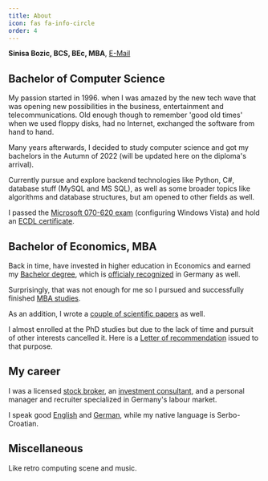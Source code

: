 ```yaml
---
title: About
icon: fas fa-info-circle
order: 4
---
```


<b>Sinisa Bozic, BCS, BEc, MBA</b>, <a href="mailto: newbraveworld@zohomail.eu" target="_blank"> E-Mail</a>

## Bachelor of Computer Science

My passion started in 1996. when I was amazed by the new tech wave that was opening new possibilities in the business, entertainment and telecommunications. Old enough though to remember 'good old times' when we used floppy disks, had no Internet, exchanged the software from hand to hand. 

Many years afterwards, I decided to study computer science and got my bachelors in the Autumn of 2022 (will be updated here on the diploma's arrival). 

Currently pursue and explore backend technologies like Python, C#, database stuff (MySQL and MS SQL), as well as some broader topics like algorithms and database structures, but am opened to other fields as well.

I passed the <a href="https://sbozich.github.io/assets/about/13Microsoft070620.pdf" target="_blank">Microsoft 070-620 exam</a> (configuring Windows Vista) and hold an <a href="https://sbozich.github.io/assets/about/12ECDL.pdf" target="_blank">ECDL certificate</a>.

## Bachelor of Economics, MBA

Back in time, have invested in higher education in Economics and earned my <a href="https://sbozich.github.io/assets/about/01Bachelor.pdf" target="_blank">Bachelor degree</a>, which is <a href="https://sbozich.github.io/assets/about/02StatementofcomparabilityforforeignhighereducationqualificationsGermany.pdf" target="_blank">officialy recognized</a> in Germany as well.

Surprisingly, that was not enough for me so I pursued and successfully finished <a href="https://sbozich.github.io/assets/about/03MBA.pdf" target="_blank">MBA studies</a>.

As an addition, I wrote a <a href="https://sbozich.github.io/assets/about/10Scientificarticlessummary.pdf" target="_blank">couple of scientific papers</a> as well.

I almost enrolled at the PhD studies but due to the lack of time and pursuit of other interests cancelled it. Here is a <a href="https://sbozich.github.io/assets/about/06LetterofRecommendationWilliamParrott.pdf" target="_blank">Letter of recommendation</a> issued to that purpose.

## My career
I was a licensed <a href="https://sbozich.github.io/assets/about/11broker.pdf" target="_blank">stock broker</a>, an <a href="https://sbozich.github.io/assets/about/07BEFfund.pdf" target="_blank">investment consultant</a>, and a personal manager and recruiter specialized in Germany's labour market.

I speak good <a href="https://sbozich.github.io/assets/about/08CambridgeC1.pdf" target="_blank">English</a> and <a href="https://sbozich.github.io/assets/about/09GoetheC1.pdf" target="_blank">German</a>, while my native language is Serbo-Croatian.

## Miscellaneous

Like retro computing scene and music. 


